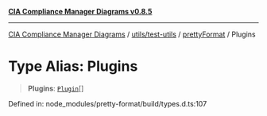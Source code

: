 [**CIA Compliance Manager Diagrams v0.8.5**](../../../../../README.md)

***

[CIA Compliance Manager Diagrams](../../../../../modules.md) / [utils/test-utils](../../../README.md) / [prettyFormat](../README.md) / Plugins

# Type Alias: Plugins

> **Plugins**: [`Plugin`](Plugin.md)[]

Defined in: node\_modules/pretty-format/build/types.d.ts:107
